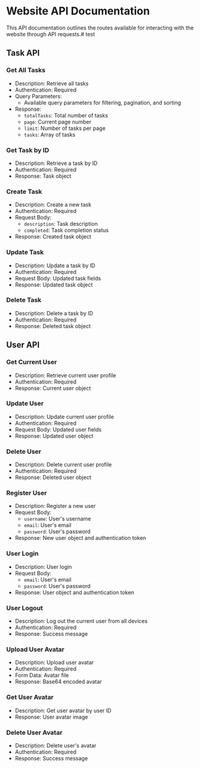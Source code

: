 # Website API Documentation

This API documentation outlines the routes available for interacting with the website through API requests.# test


## Task API

### Get All Tasks
- Description: Retrieve all tasks
- Authentication: Required
- Query Parameters:
  - Available query parameters for filtering, pagination, and sorting
- Response:
  - `totalTasks`: Total number of tasks
  - `page`: Current page number
  - `limit`: Number of tasks per page
  - `tasks`: Array of tasks

### Get Task by ID
- Description: Retrieve a task by ID
- Authentication: Required
- Response: Task object

### Create Task
- Description: Create a new task
- Authentication: Required
- Request Body:
  - `description`: Task description
  - `completed`: Task completion status
- Response: Created task object

### Update Task
- Description: Update a task by ID
- Authentication: Required
- Request Body: Updated task fields
- Response: Updated task object

### Delete Task
- Description: Delete a task by ID
- Authentication: Required
- Response: Deleted task object

## User API

### Get Current User
- Description: Retrieve current user profile
- Authentication: Required
- Response: Current user object

### Update User
- Description: Update current user profile
- Authentication: Required
- Request Body: Updated user fields
- Response: Updated user object

### Delete User
- Description: Delete current user profile
- Authentication: Required
- Response: Deleted user object

### Register User
- Description: Register a new user
- Request Body:
  - `username`: User's username
  - `email`: User's email
  - `password`: User's password
- Response: New user object and authentication token

### User Login
- Description: User login
- Request Body:
  - `email`: User's email
  - `password`: User's password
- Response: User object and authentication token

### User Logout
- Description: Log out the current user from all devices
- Authentication: Required
- Response: Success message

### Upload User Avatar
- Description: Upload user avatar
- Authentication: Required
- Form Data: Avatar file
- Response: Base64 encoded avatar

### Get User Avatar
- Description: Get user avatar by user ID
- Response: User avatar image

### Delete User Avatar
- Description: Delete user's avatar
- Authentication: Required
- Response: Success message
